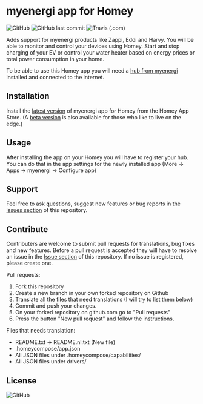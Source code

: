 # myenergi app for Homey

![GitHub](https://img.shields.io/github/license/bisand/net.biseth.myenergi?link=https://github.com/bisand/net.biseth.myenergi/blob/master/LICENSE)
![GitHub last commit](https://img.shields.io/github/last-commit/bisand/net.biseth.myenergi?link=https://github.com/bisand/net.biseth.myenergi/)
![Travis (.com)](https://img.shields.io/travis/com/bisand/net.biseth.myenergi)

Adds support for myenergi products like Zappi, Eddi and Harvy. You will be able to monitor and control your devices using Homey. Start and stop charging of your EV  or control your water heater based on energy prices or total power consumption in your home. 

To be able to use this Homey app you will need a [hub from myenergi](https://myenergi.com/product/hub/) installed and connected to the internet.

## Installation
Install the [latest version](https://homey.app/no-no/app/net.biseth.myenergi/myenergi/) of myenergi app for Homey from the Homey App Store. (A [beta version](https://homey.app/no-no/app/net.biseth.myenergi/myenergi/test) is also available for those who like to live on the edge.)

## Usage
After installing the app on your Homey you will have to register your hub. You can do that in the app settings for the newly installed app (More -> Apps -> myenergi -> Configure app)

## Support
Feel free to ask questions, suggest new features or bug reports in the [issues section](https://github.com/bisand/net.biseth.myenergi/issues) of this repository.

## Contribute
Contributers are welcome to submit pull requests for translations, bug fixes and new features. Before a pull request is accepted they will have to resolve an issue in the [Issue section](https://github.com/bisand/net.biseth.myenergi/issues) of this repository. If no issue is registered, please create one. 

Pull requests:
1. Fork this repository
2. Create a new branch in your own forked repository on Github
3. Translate all the files that need translations (I will try to list them below)
4. Commit and push your changes.
5. On your forked repository on github.com go to "Pull requests"
6. Press the button "New pull request" and follow the instructions.

Files that needs translation:

* README.txt -> README.nl.txt (New file)
* .homeycompose/app.json
* All JSON files under .homeycompose/capabilities/
* All JSON files under drivers/


## License
![GitHub](https://img.shields.io/github/license/bisand/net.biseth.myenergi?link=https://github.com/bisand/net.biseth.myenergi/blob/master/LICENSE)
